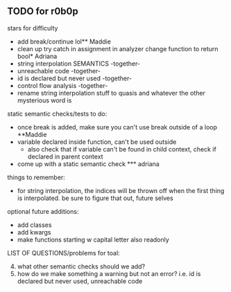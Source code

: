 ## TODO for r0b0p

stars for difficulty

- add break/continue lol\*\* Maddie
- clean up try catch in assignment in analyzer change function to return bool\* Adriana
- string interpolation SEMANTICS -together-
- unreachable code -together-
- id is declared but never used -together-
- control flow analysis -together-
- rename string interpolation stuff to quasis and whatever the other mysterious word is

static semantic checks/tests to do:

- once break is added, make sure you can't use break outside of a loop \*\*Maddie
- variable declared inside function, can't be used outside
  - also check that if variable can't be found in child context, check if declared in parent context
- come up with a static semantic check \*\*\* adriana

things to remember:

- for string interpolation, the indices will be thrown off when the first thing is interpolated. be sure to figure that out, future selves

optional future additions:

- add classes
- add kwargs
- make functions starting w capital letter also readonly

LIST OF QUESTIONS/problems for toal:

4. what other semantic checks should we add?
5. how do we make something a warning but not an error? i.e. id is declared but never used, unreachable code
